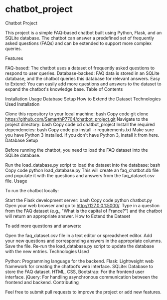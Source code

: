 # chatbot_project
Chatbot Project

This project is a simple FAQ-based chatbot built using Python, Flask, and an SQLite database. The chatbot can answer a predefined set of frequently asked questions (FAQs) and can be extended to support more complex queries.

Features

FAQ-based: The chatbot uses a dataset of frequently asked questions to respond to user queries.
Database-backed: FAQ data is stored in an SQLite database, and the chatbot queries this database for relevant answers.
Easy to Extend: You can easily add more questions and answers to the dataset to expand the chatbot's knowledge base.
Table of Contents

Installation
Usage
Database Setup
How to Extend the Dataset
Technologies Used
Installation

Clone this repository to your local machine:
bash
Copy code
git clone https://github.com/SamarthP7704/chatbot_project.git
Navigate to the project directory:
bash
Copy code
cd chatbot_project
Install the required dependencies:
bash
Copy code
pip install -r requirements.txt
Make sure you have Python 3 installed. If you don't have Python 3, install it from here.
Database Setup

Before running the chatbot, you need to load the FAQ dataset into the SQLite database.

Run the load_database.py script to load the dataset into the database:
bash
Copy code
python load_database.py
This will create an faq_chatbot.db file and populate it with the questions and answers from the faq_dataset.csv file.
Usage

To run the chatbot locally:

Start the Flask development server:
bash
Copy code
python chatbot.py
Open your web browser and go to http://127.0.0.1:5000/.
Type in a question from the FAQ dataset (e.g., "What is the capital of France?") and the chatbot will return an appropriate answer.
How to Extend the Dataset

To add more questions and answers:

Open the faq_dataset.csv file in a text editor or spreadsheet editor.
Add your new questions and corresponding answers in the appropriate columns.
Save the file.
Re-run the load_database.py script to update the database with the new entries.
Technologies Used

Python: Programming language for the backend.
Flask: Lightweight web framework for creating the chatbot’s web interface.
SQLite: Database to store the FAQ dataset.
HTML, CSS, Bootstrap: For the frontend user interface.
jQuery: For handling asynchronous communication between the frontend and backend.
Contributing

Feel free to submit pull requests to improve the project or add new features.

